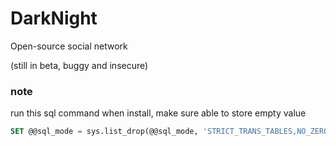 # DarkNight
Open-source social network

(still in beta, buggy and insecure)


### note
run this sql command when install, make sure able to store empty value
```sql
SET @@sql_mode = sys.list_drop(@@sql_mode, 'STRICT_TRANS_TABLES,NO_ZERO_IN_DATE,NO_ZERO_DATE,ERROR_FOR_DIVISION_BY_ZERO');
```
